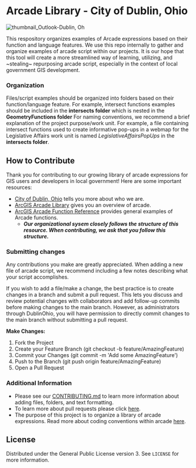 # Arcade Library - City of Dublin, Ohio
![thumbnail_Outlook-Dublin, Oh](https://user-images.githubusercontent.com/124072144/231218480-d9451ccb-e069-4033-9a1c-eb45cfa206cf.png)

This respository organizes examples of Arcade expressions based on their function and language features. We use this repo internally to gather and organize examples of arcade script within our projects. It is our hope that this tool will create a more streamlined way of learning, utilizing, and ~stealing~ repurposing arcade script, especially in the context of local government GIS development. 
### Organization
Files/script examples should be organized into folders based on their function/language feature. For example, intersect functions examples should be included in the **intersects folder** which is nested in the **GeometryFunctions folder** For naming conventions, we recommend a brief explanation of the project purpose/work unit. For example, a file containing intersect functions used to create informative pop-ups in a webmap for the Legislative Affairs work unit is named *LegislativeAffairsPopUps* in the **intersects folder**. 


## How to Contribute
Thank you for contributing to our growing library of arcade expressions for GIS users and developers in local government!
Here are some important resources:
- [City of Dublin, Ohio](https://dublinohiousa.gov/city-profile/) tells you more about who we are.
- [ArcGIS Arcade Library](https://developers.arcgis.com/arcade/) gives you an overview of arcade. 
- [ArcGIS Arcade Function Reference](https://developers.arcgis.com/arcade/function-reference/) provides general examples of Arcade functions. 
  - ***Our organizational sysem closely follows the structure of this resource. When contributing, we ask that you follow this structure.*** 

### Submitting changes
Any contributions you make are greatly appreciated. When adding a new file of arcade script, we recommend including a few notes describing what your script accomplishes. 

If you wish to add a file/make a change, the best practice is to create changes in a branch and submit a pull request. This lets you discuss and review potential changes with collaborators and add follow-up commits before making changes to the main branch. However, as administrators through DublinOhio, you will have permission to directly commit changes to the main branch without submitting a pull request. 

**Make Changes:** 

1. Fork the Project
2. Create your Feature Branch (git checkout -b feature/AmazingFeature)
3. Commit your Changes (git commit -m 'Add some AmazingFeature')
4. Push to the Branch (git push origin feature/AmazingFeature)
5. Open a Pull Request

### Additional Information
- Please see our [CONTRIBUTING.md](https://github.com/DublinOhio/arcade-expressions/blob/main/CONTRIBUTING.md) to learn more information about adding files, folders, and text formatting. 
- To learn more about pull requests please click [here](https://docs.github.com/en/pull-requests/collaborating-with-pull-requests/proposing-changes-to-your-work-with-pull-requests/creating-a-pull-request). 
- The purpose of this project is to organize a library of arcade expressions. Read more about coding conventions within arcade [here](https://developers.arcgis.com/arcade/guide/statements/).

## License
Distributed under the General Public License version 3. See `LICENSE` for more information. 

